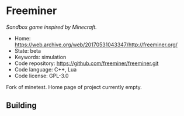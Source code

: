 # Freeminer

_Sandbox game inspired by Minecraft._

- Home: https://web.archive.org/web/20170531043347/http://freeminer.org/
- State: beta
- Keywords: simulation
- Code repository: https://github.com/freeminer/freeminer.git
- Code language: C++, Lua
- Code license: GPL-3.0

Fork of minetest. Home page of project currently empty. 

## Building

